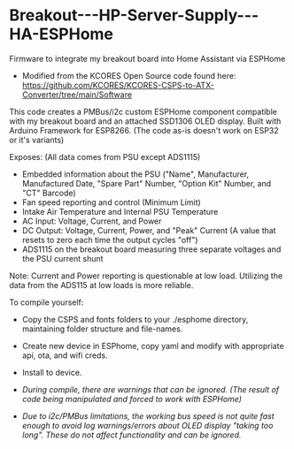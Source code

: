 # Breakout---HP-Server-Supply---HA-ESPHome
Firmware to integrate my breakout board into Home Assistant via ESPHome
- Modified from the KCORES Open Source code found here:
  https://github.com/KCORES/KCORES-CSPS-to-ATX-Converter/tree/main/Software

This code creates a PMBus/i2c custom ESPHome component compatible with my breakout board and an attached SSD1306 OLED display. Built with Arduino Framework for ESP8266. (The code as-is doesn't work on ESP32 or it's variants)

Exposes: (All data comes from PSU except ADS1115)
 - Embedded information about the PSU ("Name", Manufacturer, Manufactured Date, "Spare Part" Number, "Option Kit" Number, and "CT" Barcode)
 - Fan speed reporting and control (Minimum Limit)
 - Intake Air Temperature and Internal PSU Temperature
 - AC Input: Voltage, Current, and Power
 - DC Output: Voltage, Current, Power, and "Peak" Current (A value that resets to zero each time the output cycles "off")
 - ADS1115 on the breakout board measuring three separate voltages and the PSU current shunt

Note: Current and Power reporting is questionable at low load. Utilizing the data from the ADS115 at low loads is more reliable.

To compile yourself:
 - Copy the CSPS and fonts folders to your ./esphome directory, maintaining folder structure and file-names.
 - Create new device in ESPhome, copy yaml and modify with appropriate api, ota, and wifi creds.
 - Install to device.

 - *During compile, there are warnings that can be ignored. (The result of code being manipulated and forced to work with ESPHome)*
 - *Due to i2c/PMBus limitations, the working bus speed is not quite fast enough to avoid log warnings/errors about OLED display "taking too long". These do not affect functionality and can be ignored.*


